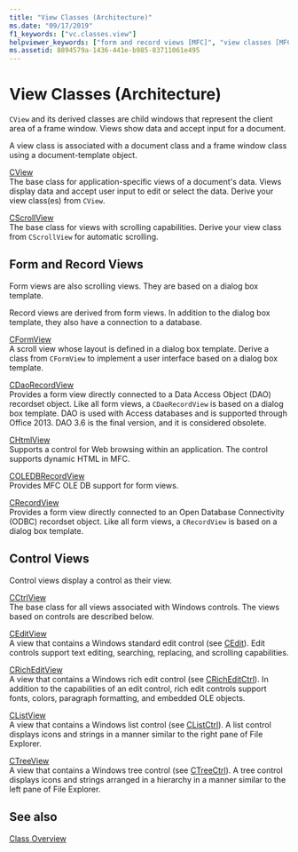```yaml
---
title: "View Classes (Architecture)"
ms.date: "09/17/2019"
f1_keywords: ["vc.classes.view"]
helpviewer_keywords: ["form and record views [MFC]", "view classes [MFC]", "control views [MFC]", "view classes [MFC], architecture"]
ms.assetid: 8894579a-1436-441e-b985-83711061e495
---
```

# View Classes (Architecture)

`CView` and its derived classes are child windows that represent the client area of a frame window. Views show data and accept input for a document.

A view class is associated with a document class and a frame window class using a document-template object.

[CView](../mfc/reference/cview-class.md)<br/>
The base class for application-specific views of a document's data. Views display data and accept user input to edit or select the data. Derive your view class(es) from `CView`.

[CScrollView](../mfc/reference/cscrollview-class.md)<br/>
The base class for views with scrolling capabilities. Derive your view class from `CScrollView` for automatic scrolling.

## Form and Record Views

Form views are also scrolling views. They are based on a dialog box template.

Record views are derived from form views. In addition to the dialog box template, they also have a connection to a database.

[CFormView](../mfc/reference/cformview-class.md)<br/>
A scroll view whose layout is defined in a dialog box template. Derive a class from `CFormView` to implement a user interface based on a dialog box template.

[CDaoRecordView](../mfc/reference/cdaorecordview-class.md)<br/>
Provides a form view directly connected to a Data Access Object (DAO) recordset object. Like all form views, a `CDaoRecordView` is based on a dialog box template. DAO is used with Access databases and is supported through Office 2013. DAO 3.6 is the final version, and it is considered obsolete.

[CHtmlView](../mfc/reference/chtmlview-class.md)<br/>
Supports a control for Web browsing within an application. The control supports dynamic HTML in MFC.

[COLEDBRecordView](../mfc/reference/coledbrecordview-class.md)<br/>
Provides MFC OLE DB support for form views.

[CRecordView](../mfc/reference/crecordview-class.md)<br/>
Provides a form view directly connected to an Open Database Connectivity (ODBC) recordset object. Like all form views, a `CRecordView` is based on a dialog box template.

## Control Views

Control views display a control as their view.

[CCtrlView](../mfc/reference/cctrlview-class.md)<br/>
The base class for all views associated with Windows controls. The views based on controls are described below.

[CEditView](../mfc/reference/ceditview-class.md)<br/>
A view that contains a Windows standard edit control (see [CEdit](../mfc/reference/cedit-class.md)). Edit controls support text editing, searching, replacing, and scrolling capabilities.

[CRichEditView](../mfc/reference/cricheditview-class.md)<br/>
A view that contains a Windows rich edit control (see [CRichEditCtrl](../mfc/reference/cricheditctrl-class.md)). In addition to the capabilities of an edit control, rich edit controls support fonts, colors, paragraph formatting, and embedded OLE objects.

[CListView](../mfc/reference/clistview-class.md)<br/>
A view that contains a Windows list control (see [CListCtrl](../mfc/reference/clistctrl-class.md)). A list control displays icons and strings in a manner similar to the right pane of File Explorer.

[CTreeView](../mfc/reference/ctreeview-class.md)<br/>
A view that contains a Windows tree control (see [CTreeCtrl](../mfc/reference/ctreectrl-class.md)). A tree control displays icons and strings arranged in a hierarchy in a manner similar to the left pane of File Explorer.

## See also

[Class Overview](../mfc/class-library-overview.md)
